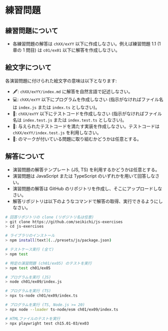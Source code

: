 # 練習問題

## 練習問題について

- 各練習問題の解答は `chXX/exYY` 以下に作成しなさい。例えば練習問題 1.1 (1 章の 1 問目) は `c01/ex01` 以下に解答を作成しなさい。

## 絵文字について

各演習問題に付けられた絵文字の意味は以下となります:

- 🖋️: `chXX/exYY/index.md` に解答を自然言語で記述しなさい。
- 💻: `chXX/exYY` 以下にプログラムを作成しなさい (指示がなければファイル名は `index.js` または `index.ts` としなさい)。
- 🧪: `chXX/exYY` 以下にテストコードを作成しなさい (指示がなければファイル名は `index.test.js` または `index.test.ts` としなさい)。
- 📄: 与えられたテストコードを満たす実装を作成しなさい。テストコードは `chXX/exYY/index.test.js` を利用しなさい。
- 💪: のマークが付いている問題に取り組むかどうかは任意とする。

## 解答について

- 演習問題の解答テンプレート (JS, TS) を利用するかどうかは任意とする。
- 演習問題は JavaScript または TypeScript のいずれかを用いて回答しなさい。
- 演習問題の解答は GitHub のリポジトリを作成し、そこにアップロードしなさい。
- 解答リポジトリは以下のようなコマンドで解答の取得、実行できるようにしなさい。

```sh
# 回答リポジトリの clone (リポジトリ名は任意)
> git clone https://github.com/seikichi/js-exercises
> cd js-exercises

# ライブラリのインストール
> npm install[text](../presets/js/package.json)

# テストケース実行 (全て)
> npm test

# 特定の演習問題 (ch01/ex05) のテストを実行
> npm test ch01/ex05

# プログラムを実行 (JS)
> node ch01/ex09/index.js

# プログラムを実行 (TS)
> npx ts-node ch01/ex09/index.ts

# プログラムを実行 (TS, Node.js >= 20)
> npx node --loader ts-node/esm ch01/ex09/index.ts

# HTMLファイルのテストを実行
> npx playwright test ch15.01-03/ex03
```
